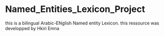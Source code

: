 # Named_Entities_Lexicon_Project
this is a bilingual Arabic-ENglish Named entity Lexicon. this ressource was developped by Hkiri Emna
